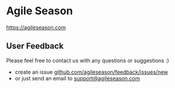 # Agile Season
https://agileseason.com

## User Feedback
Please feel free to contact us with any questions or suggestions :)
- create an issue [github.com/agileseason/feedback/issues/new](https://github.com/agileseason/feedback/issues/new)
- or just send an email to support@agileseason.com
